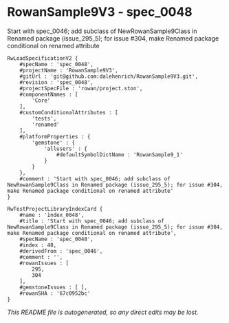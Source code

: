 # RowanSample9V3 - spec_0048
Start with spec_0046; add subclass of NewRowanSample9Class in Renamed package (issue_295_5); for issue #304, make Renamed package conditional on renamed attribute
```
RwLoadSpecificationV2 {
	#specName : 'spec_0048',
	#projectName : 'RowanSample9V3',
	#gitUrl : 'git@github.com:dalehenrich/RowanSample9V3.git',
	#revision : 'spec_0048',
	#projectSpecFile : 'rowan/project.ston',
	#componentNames : [
		'Core'
	],
	#customConditionalAttributes : [
		'tests',
		'renamed'
	],
	#platformProperties : {
		'gemstone' : {
			'allusers' : {
				#defaultSymbolDictName : 'RowanSample9_1'
			}
		}
	},
	#comment : 'Start with spec_0046; add subclass of NewRowanSample9Class in Renamed package (issue_295_5); for issue #304, make Renamed package conditional on renamed attribute'
}

RwTestProjectLibraryIndexCard {
	#name : 'index_0048',
	#title : 'Start with spec_0046; add subclass of NewRowanSample9Class in Renamed package (issue_295_5); for issue #304, make Renamed package conditional on renamed attribute',
	#specName : 'spec_0048',
	#index : 48,
	#derivedFrom : 'spec_0046',
	#comment : '',
	#rowanIssues : [
		295,
		304
	],
	#gemstoneIssues : [ ],
	#rowanSHA : '67c0952bc'
}
```

*This README file is autogenerated, so any direct edits may be lost.*
